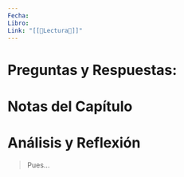 ```yaml
---
Fecha: 
Libro: 
Link: "[[📝Lectura📝]]"
---
```

# Preguntas y Respuestas: 


# Notas del Capítulo  


# Análisis y Reflexión  
> Pues...


